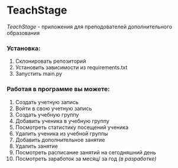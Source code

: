 # TeachStage
*TeachStage* - приложения для преподователей дополнительного образования

### Установка:
  1) Склонировать репозиторий
  2) Установить зависимости из requirements.txt
  3) Запустить main.py

### Работая в программе вы можете:
  1) Создать учетную запись 
  2) Войти в свою учетную запись 
  3) Создать учебную группу
  4) Добавить ученика в учебную группу
  5) Посмотреть статистику посещений ученика
  6) Удалить ученика из учебной группы
  7) Добавить дополнительное занятие 
  8) Удалить занятие
  9) Посмотреть расписание занятий на сегодняшний день
  10) Посмотреть заработок за месяц/ за год *(в разработке)*
